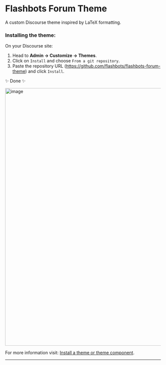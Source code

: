 # Flashbots Forum Theme
A custom Discourse theme inspired by LaTeX formatting.

### Installing the theme:
On your Discourse site:

1. Head to **Admin → Customize → Themes**.
2. Click on `Install` and choose `From a git repository`.
4. Paste the repository URL (https://github.com/flashbots/flashbots-forum-theme) and click `Install`.

✨ Done ✨

<img width="832" alt="image" src="https://user-images.githubusercontent.com/11165157/197600442-a928d45c-ab09-4c43-9f2c-8f533448448d.png">

For more information visit: [Install a theme or theme component](https://meta.discourse.org/t/install-a-theme-or-theme-component/63682).

---
